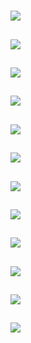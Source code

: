 # [](ContributionTable?__template__=property.md#cldf:VerbInflectionMacrocategoriesAggregatedByMarkerPositionBinned4)

[](ContributionTable?__template__=property.md&property=Description#cldf:VerbInflectionMacrocategoriesAggregatedByMarkerPositionBinned4)

## [](ParameterTable#cldf:960)

![](MarkerPositionBinned4ForTAMPlus.jpg?parameters=960&pacific-centered&padding-left=10&padding-right=10&padding-top=20&padding-bottom=20&width=12&height=8&markersize=15#cldfviz.map)

## [](ParameterTable#cldf:961)

![](MarkerPositionBinned4ForOperators.jpg?parameters=961&pacific-centered&padding-left=10&padding-right=10&padding-top=20&padding-bottom=20&width=12&height=8&markersize=15#cldfviz.map)

## [](ParameterTable#cldf:962)

![](MarkerPositionBinned4ForValence.jpg?parameters=962&pacific-centered&padding-left=10&padding-right=10&padding-top=20&padding-bottom=20&width=12&height=8&markersize=15#cldfviz.map)

## [](ParameterTable#cldf:963)

![](MarkerPositionBinned4ForInterClausal.jpg?parameters=963&pacific-centered&padding-left=10&padding-right=10&padding-top=20&padding-bottom=20&width=12&height=8&markersize=15#cldfviz.map)

## [](ParameterTable#cldf:964)

![](MarkerPositionBinned4ForOther.jpg?parameters=964&pacific-centered&padding-left=10&padding-right=10&padding-top=20&padding-bottom=20&width=12&height=8&markersize=15#cldfviz.map)

## [](ParameterTable#cldf:965)

![](MarkerPositionBinned4ForPragmatic.jpg?parameters=965&pacific-centered&padding-left=10&padding-right=10&padding-top=20&padding-bottom=20&width=12&height=8&markersize=15#cldfviz.map)

## [](ParameterTable#cldf:966)

![](MarkerPositionBinned4ForNumber.jpg?parameters=966&pacific-centered&padding-left=10&padding-right=10&padding-top=20&padding-bottom=20&width=12&height=8&markersize=15#cldfviz.map)

## [](ParameterTable#cldf:967)

![](MarkerPositionBinned4ForEvidential.jpg?parameters=967&pacific-centered&padding-left=10&padding-right=10&padding-top=20&padding-bottom=20&width=12&height=8&markersize=15#cldfviz.map)

## [](ParameterTable#cldf:968)

![](MarkerPositionBinned4ForNPRelated.jpg?parameters=968&pacific-centered&padding-left=10&padding-right=10&padding-top=20&padding-bottom=20&width=12&height=8&markersize=15#cldfviz.map)

## [](ParameterTable#cldf:969)

![](MarkerPositionBinned4ForClassification.jpg?parameters=969&pacific-centered&padding-left=10&padding-right=10&padding-top=20&padding-bottom=20&width=12&height=8&markersize=15#cldfviz.map)

## [](ParameterTable#cldf:970)

![](MarkerPositionBinned4ForEventSpecs.jpg?parameters=970&pacific-centered&padding-left=10&padding-right=10&padding-top=20&padding-bottom=20&width=12&height=8&markersize=15#cldfviz.map)

## [](ParameterTable#cldf:971)

![](MarkerPositionBinned4ForRole.jpg?parameters=971&pacific-centered&padding-left=10&padding-right=10&padding-top=20&padding-bottom=20&width=12&height=8&markersize=15#cldfviz.map)
